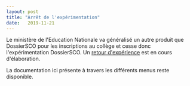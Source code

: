 ```yaml
---
layout: post
title: "Arrêt de l'expérimentation"
date:   2019-11-21
---
```


Le ministère de l'Education Nationale va généralisé un autre produit que DossierSCO pour les inscriptions au collège et cesse donc l'expérimentation DossierSCO.
Un [retour d'expérience](https://beta.gouv.fr/startups/dossiersco.html) est en cours d'élaboration.

La documentation ici présente à travers les différents menus reste disponible.
